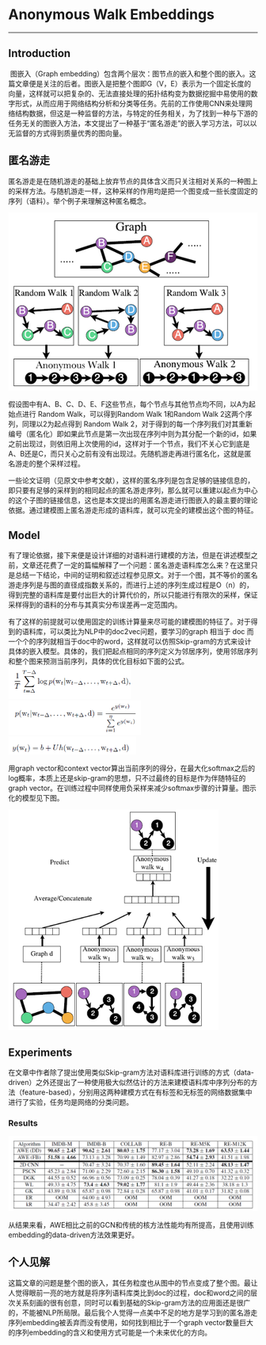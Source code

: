 # Anonymous Walk Embeddings

------

## Introduction

​	图嵌入（Graph embedding）包含两个层次：图节点的嵌入和整个图的嵌入。这篇文章便是关注的后者。图嵌入是把整个图即G（V，E）表示为一个固定长度的向量，这样就可以把复杂的、无法直接处理的拓扑结构变为数据挖掘中易使用的数字形式，从而应用于网络结构分析和分类等任务。先前的工作使用CNN来处理网络结构数据，但这是一种监督的方法，与特定的任务相关，为了找到一种与下游的任务无关的图嵌入方法，本文提出了一种基于“匿名游走”的嵌入学习方法，可以以无监督的方式得到质量优秀的图向量。

## 匿名游走

​	匿名游走是在随机游走的基础上放弃节点的具体含义而只关注相对关系的一种图上的采样方法。与随机游走一样，这种采样的作用均是把一个图变成一些长度固定的序列（语料）。举个例子来理解这种匿名概念。

![image-20191222142520392](https://github.com/linzihan-backforward/PaperNotes/blob/master/ICML/%5BICML2018%5D%20Anonymous%20Walk%20Embeddings/image-20191222142520392.png?raw=true)

​	假设图中有A、B、C、D、E、F这些节点，每个节点与其他节点均不同，以A为起始点进行 Random Walk，可以得到Random Walk 1和Random Walk 2这两个序列，同理以2为起点得到 Random Walk 2，对于得到的每一个序列我们对其重新编号（匿名化）即如果此节点是第一次出现在序列中则为其分配一个新的id，如果之前出现过，则依旧用上次使用的id，这样对于一个节点，我们不关心它到底是A、B还是C，而只关心之前有没有出现过。先随机游走再进行匿名化，这就是匿名游走的整个采样过程。

​	一些论文证明（见原文中参考文献），这样的匿名序列是包含足够的链接信息的，即只要有足够的采样到的相同起点的匿名游走序列，那么就可以重建以起点为中心的这个子图的链接信息，这也是本文提出的用匿名游走进行图嵌入的最主要的理论依据。通过建模图上匿名游走形成的语料库，就可以完全的建模出这个图的特征。

## Model

​	有了理论依据，接下来便是设计详细的对语料进行建模的方法，但是在讲述模型之前，文章还花费了一定的篇幅解释了一个问题：匿名游走语料库怎么来？在这里只是总结一下结论，中间的证明和叙述过程参见原文。对于一个图，其不等价的匿名游走序列是与图的直径成指数关系的，而进行上述的序列生成过程是O（n）的，得到完整的语料库是要付出巨大的计算代价的，所以只能进行有限次的采样，保证采样得到的语料的分布与其真实分布误差再一定范围内。

​	有了这样的前提就可以使用固定的训练计算量来尽可能的建模图的特征了。对于得到的语料库，可以类比为NLP中的doc2vec问题，要学习的graph 相当于 doc 而一个个的序列就相当于doc中的word，这样就可以仿照Skip-gram的方式来设计具体的嵌入模型。具体的，我们把起点相同的序列定义为邻居序列，使用邻居序列和整个图来预测当前序列，具体的优化目标如下面的公式。<img src="https://github.com/linzihan-backforward/PaperNotes/blob/master/ICML/%5BICML2018%5D%20Anonymous%20Walk%20Embeddings/image-20191222150245295.png?raw=true" alt="image-20191222150245295" style="zoom: 67%;" />
<img src="https://github.com/linzihan-backforward/PaperNotes/blob/master/ICML/%5BICML2018%5D%20Anonymous%20Walk%20Embeddings/image-20191222150421373.png?raw=true" alt="image-20191222150421373" style="zoom:67%;" />
<img src="https://github.com/linzihan-backforward/PaperNotes/blob/master/ICML/%5BICML2018%5D%20Anonymous%20Walk%20Embeddings/image-20191222150614796.png?raw=true" alt="image-20191222150614796" style="zoom:67%;" />

用graph vector和context vector算出当前序列的得分，在最大化softmax之后的log概率，本质上还是skip-gram的思想，只不过最终的目标是作为伴随特征的graph vector。在训练过程中同样使用负采样来减少softmax步骤的计算量。图示化的模型见下图。

<img src="https://github.com/linzihan-backforward/PaperNotes/blob/master/ICML/%5BICML2018%5D%20Anonymous%20Walk%20Embeddings/image-20191222151209158.png?raw=true" style="zoom:80%;" />

## Experiments

​	在文章中作者除了提出使用类似Skip-gram方法对语料库进行训练的方式（data-driven）之外还提出了一种使用极大似然估计的方法来建模语料库中序列分布的方法（feature-based），分别用这两种建模方式在有标签和无标签的网络数据集中进行了实验，任务均是网络的分类问题。

### Results

![image-20191222154302337](https://github.com/linzihan-backforward/PaperNotes/blob/master/ICML/%5BICML2018%5D%20Anonymous%20Walk%20Embeddings/image-20191222154302337.png?raw=true)

​	从结果来看，AWE相比之前的GCN和传统的核方法性能均有所提高，且使用训练embedding的data-driven方法效果更好。



## 个人见解

​	这篇文章的问题是整个图的嵌入，其任务粒度也从图中的节点变成了整个图。最让人觉得眼前一亮的地方就是将序列语料库类比到doc的过程，doc和word之间的层次关系刻画的很有创意，同时可以看到基础的Skip-gram方法的应用面还是很广的，不能被NLP所局限。最后我个人觉得一点美中不足的地方是学习到的匿名游走序列embedding被丢弃而没有使用，如何找到相比于一个graph vector数量巨大的序列embedding的含义和使用方式可能是一个未来优化的方向。